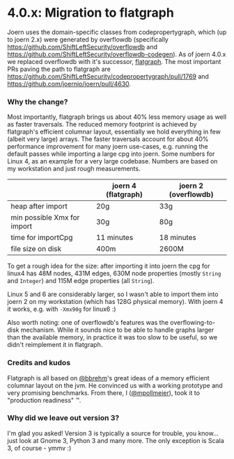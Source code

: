 # 4.0.x: Migration to flatgraph

Joern uses the domain-specific classes from codepropertygraph, which (up to joern 2.x) were generated by overflowdb (specifically https://github.com/ShiftLeftSecurity/overflowdb and https://github.com/ShiftLeftSecurity/overflowdb-codegen). 
As of joern 4.0.x we replaced overflowdb with it's successor, [flatgraph](https://github.com/joernio/flatgraph). The most important PRs paving the path to flatgraph are https://github.com/ShiftLeftSecurity/codepropertygraph/pull/1769 and https://github.com/joernio/joern/pull/4630. 

### Why the change?
Most importantly, flatgraph brings us about 40% less memory usage as well as faster traversals. The reduced memory footprint is achieved by flatgraph's efficient columnar layout, essentially we hold everything in few (albeit very large) arrays. 
The faster traversals account for about 40% performance improvement for many joern use-cases, e.g. running the default passes while importing a large cpg into joern. Some numbers for Linux 4, as an example for a very large codebase. Numbers are based on my workstation and just rough measurements. 

|                             | joern 4 (flatgraph) | joern 2 (overflowdb) |
| ---------------------       | ------------------- | -------------------- |
| heap after import           |    20g              |      33g             |
| min possible Xmx for import | 30g                 |      80g             |
| time for importCpg          |     11 minutes      |   18 minutes         |
| file size on disk           | 400m                | 2600M                |

To get a rough idea for the size: after importing it into joern the cpg for linux4 has 48M nodes, 431M edges, 630M node properties (mostly `String` and `Integer`) and 115M edge properties (all `String`).

Linux 5 and 6 are considerably larger, so I wasn't able to import them into joern 2 on my workstation (which has 128G physical memory). With joern 4 it works, e.g. with `-Xmx90g` for linux6 :)

Also worth noting: one of overflowdb's features was the overflowing-to-disk mechanism. While it sounds nice to be able to handle graphs larger than the available memory, in practice it was too slow to be useful, so we didn't reimplement it in flatgraph.

### Credits and kudos
Flatgraph is all based on [@bbrehm](https://github.com/bbrehm)'s great ideas of a memory efficient columnar layout on the jvm. He convinced us with a working prototype and very promising benchmarks. From there, I ([@mpollmeier](https://github.com/mpollmeier)), took it to "production readiness" :tm:.

### Why did we leave out version 3?
I'm glad you asked! Version 3 is typically a source for trouble, you know... just look at Gnome 3, Python 3 and many more. The only exception is Scala 3, of course - ymmv :)

